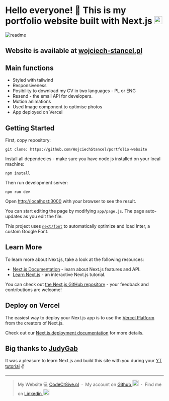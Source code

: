 # Hello everyone! 👋 This is my portfolio website built with Next.js <img width="25px" src="https://github.com/WojciechStancel/portfolio-website/assets/121879383/29c68e42-b31e-44f7-9005-bf89958b19b1" />

![readme](https://github.com/WojciechStancel/portfolio-website/assets/121879383/cefc6820-aa98-41a3-8a39-358af08f9a60)
## Website is available at [wojciech-stancel.pl](https://www.wojciech-stancel.pl/)

## Main functions

- Styled with tailwind
- Responsiveness
- Posibility to download my CV in two languages - PL or ENG
- Resend - the email API for developers.
- Motion animations
- Used Image component to optimise photos
- App deployed on Vercel
  


## Getting Started

First, copy repository:

```
git clone: https://github.com/WojciechStancel/portfolio-website
```
Install all dependecies - make sure you have node js installed on your local machine:
```
npm install
```
Then run development server:
```
npm run dev
```

Open [http://localhost:3000](http://localhost:3000) with your browser to see the result.

You can start editing the page by modifying `app/page.js`. The page auto-updates as you edit the file.

This project uses [`next/font`](https://nextjs.org/docs/basic-features/font-optimization) to automatically optimize and load Inter, a custom Google Font.

## Learn More

To learn more about Next.js, take a look at the following resources:

- [Next.js Documentation](https://nextjs.org/docs) - learn about Next.js features and API.
- [Learn Next.js](https://nextjs.org/learn) - an interactive Next.js tutorial.

You can check out [the Next.js GitHub repository](https://github.com/vercel/next.js/) - your feedback and contributions are welcome!

## Deploy on Vercel

The easiest way to deploy your Next.js app is to use the [Vercel Platform](https://vercel.com/new?utm_medium=default-template&filter=next.js&utm_source=create-next-app&utm_campaign=create-next-app-readme) from the creators of Next.js.

Check out our [Next.js deployment documentation](https://nextjs.org/docs/deployment) for more details.

## Big thanks to [JudyGab](https://github.com/judygab)
It was a pleasure to learn Next.js and build this site with you during your [YT tutorial](https://www.youtube.com/watch?v=Kb1f5bvF6f4&t=6207s&ab_channel=webdecoded) ✌️

---

> My Website 💻 [CodeCr8ive.pl](https://www.codecr8ive.pl) &nbsp;&middot;&nbsp;
> My account on
[Github <img width="20px" src="https://github.com/WojciechStancel/Notes-React-App/assets/121879383/fc63de6c-91ae-4eb7-ac97-a5a365bdf073)">](https://github.com/WojciechStancel) &nbsp;&middot;&nbsp;
> Find me on
 [Linkedin <img width="20px" src="https://github.com/WojciechStancel/Notes-React-App/assets/121879383/94d42b30-025f-4997-9ff5-9491c49d9026">](https://www.linkedin.com/in/wojciech-stancel/) 

